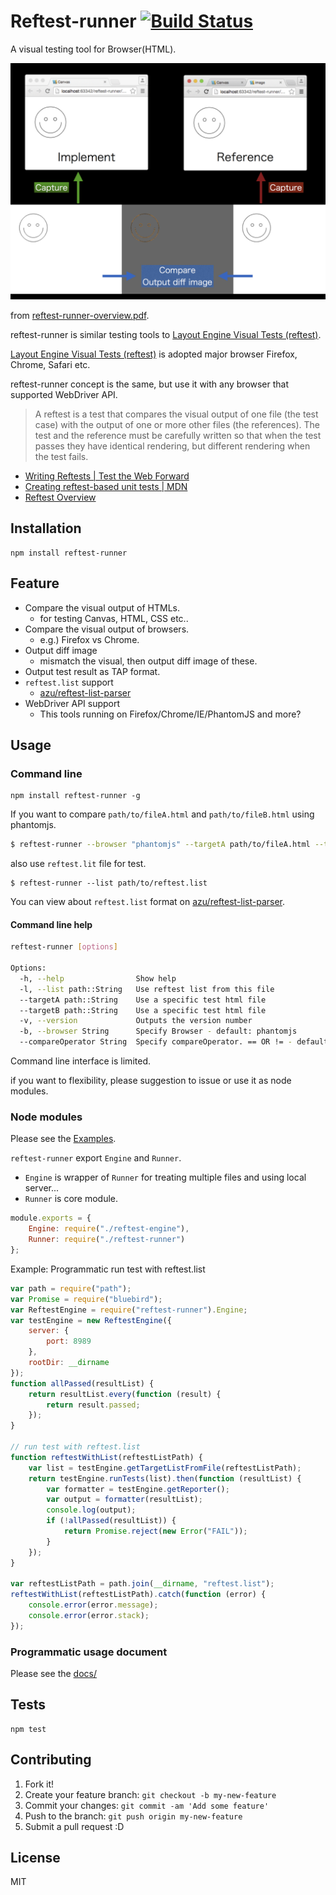 # Reftest-runner [![Build Status](https://travis-ci.org/azu/reftest-runner.svg?branch=master)](https://travis-ci.org/azu/reftest-runner)

A visual testing tool for Browser(HTML).

![overview](./docs/reftest-runner-overview-image.png)

from [reftest-runner-overview.pdf](./docs/reftest-runner-overview.pdf).


reftest-runner is similar testing tools to [Layout Engine Visual Tests (reftest)](http://mxr.mozilla.org/mozilla-central/source/layout/tools/reftest/README.txt "Layout Engine Visual Tests (reftest)").

[Layout Engine Visual Tests (reftest)](http://mxr.mozilla.org/mozilla-central/source/layout/tools/reftest/README.txt "Layout Engine Visual Tests (reftest)") is adopted major browser Firefox, Chrome, Safari etc.

reftest-runner concept is the same, but use it with any browser that supported WebDriver API.

> A reftest is a test that compares the visual output of one file (the test case) with the output of one or more other files (the references).
> The test and the reference must be carefully written so that when the test passes they have identical rendering, but different rendering when the test fails.

- [Writing Reftests | Test the Web Forward](http://testthewebforward.org/docs/reftests.html)
- [Creating reftest-based unit tests | MDN](https://developer.mozilla.org/en-US/docs/Creating_reftest-based_unit_tests)
- [Reftest Overview](http://adobe.github.io/web-platform/presentations/testtwf-how-to-write-a-reftest/#/1 "Reftest Overview")

## Installation

    npm install reftest-runner

## Feature

- Compare the visual output of HTMLs.
    - for testing Canvas, HTML, CSS etc..
- Compare the visual output of browsers.
    - e.g.) Firefox vs Chrome.
- Output diff image
    - mismatch the visual, then output diff image of these.
- Output test result as TAP format.
- `reftest.list` support
    - [azu/reftest-list-parser](https://github.com/azu/reftest-list-parser "azu/reftest-list-parser")
- WebDriver API support
    - This tools running on Firefox/Chrome/IE/PhantomJS and more?

## Usage

### Command line

    npm install reftest-runner -g

If you want to compare `path/to/fileA.html` and `path/to/fileB.html` using phantomjs.

```sh
$ reftest-runner --browser "phantomjs" --targetA path/to/fileA.html --targetB path/to/fileB.html
```

also use `reftest.lit` file for test.

```
$ reftest-runner --list path/to/reftest.list
```

You can view about `reftest.list` format on [azu/reftest-list-parser](https://github.com/azu/reftest-list-parser "azu/reftest-list-parser").


#### Command line help

```sh
reftest-runner [options]

Options:
  -h, --help                Show help
  -l, --list path::String   Use reftest list from this file
  --targetA path::String    Use a specific test html file
  --targetB path::String    Use a specific test html file
  -v, --version             Outputs the version number
  -b, --browser String      Specify Browser - default: phantomjs
  --compareOperator String  Specify compareOperator. == OR != - default: ==
```


Command line interface is limited.

if you want to flexibility, please suggestion to issue or use it as node modules.

### Node modules

Please see the [Examples](example/).

`reftest-runner` export `Engine` and `Runner`.

- `Engine` is wrapper of `Runner` for treating multiple files and using local server...
- `Runner` is core module.

```js
module.exports = {
    Engine: require("./reftest-engine"),
    Runner: require("./reftest-runner")
};
```

Example: Programmatic run test with reftest.list

```js
var path = require("path");
var Promise = require("bluebird");
var ReftestEngine = require("reftest-runner").Engine;
var testEngine = new ReftestEngine({
    server: {
        port: 8989
    },
    rootDir: __dirname
});
function allPassed(resultList) {
    return resultList.every(function (result) {
        return result.passed;
    });
}

// run test with reftest.list
function reftestWithList(reftestListPath) {
    var list = testEngine.getTargetListFromFile(reftestListPath);
    return testEngine.runTests(list).then(function (resultList) {
        var formatter = testEngine.getReporter();
        var output = formatter(resultList);
        console.log(output);
        if (!allPassed(resultList)) {
            return Promise.reject(new Error("FAIL"));
        }
    });
}

var reftestListPath = path.join(__dirname, "reftest.list");
reftestWithList(reftestListPath).catch(function (error) {
    console.error(error.message);
    console.error(error.stack);
});
```



### Programmatic usage document

Please see the [docs/](docs/)

## Tests

    npm test

## Contributing

1. Fork it!
2. Create your feature branch: `git checkout -b my-new-feature`
3. Commit your changes: `git commit -am 'Add some feature'`
4. Push to the branch: `git push origin my-new-feature`
5. Submit a pull request :D

## License

MIT
